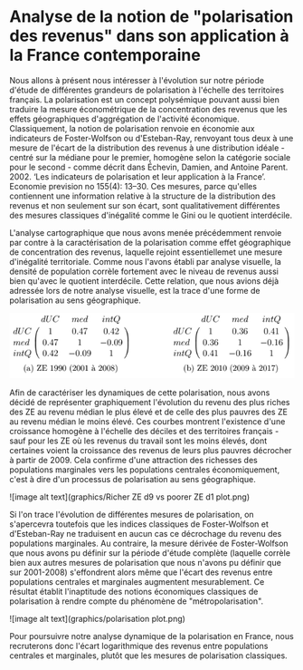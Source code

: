 # Analyse de la notion de "polarisation des revenus" dans son application à la France contemporaine


Nous allons à présent nous intéresser à l'évolution sur notre période d'étude de différentes grandeurs de polarisation à l'échelle des territoires français. La polarisation est un concept polysémique pouvant aussi bien traduire la mesure économétrique de la concentration des revenus que les effets géographiques d'aggrégation de l'activité économique. Classiquement, la notion de polarisation renvoie en économie aux indicateurs de Foster-Wolfson ou d'Esteban-Ray, renvoyant tous deux à une mesure de l'écart de la distribution des revenus à une distribution idéale - centré sur la médiane pour le premier, homogène selon la catégorie sociale pour le second - comme décrit dans Échevin, Damien, and Antoine Parent. 2002. ‘Les indicateurs de polarisation et leur application à la France’. Economie prevision no 155(4): 13–30. Ces mesures, parce qu'elles contiennent une information relative à la structure de la distribution des revenus et non seulement sur son écart, sont qualitativement différentes des mesures classiques d'inégalité comme le Gini ou le quotient interdécile.

L'analyse cartographique que nous avons menée précédemment renvoie par contre à la caractérisation de la polarisation comme effet géographique de concentration des revenus, laquelle rejoint essentiellemet une mesure d'inégalité territoriale. Comme nous l'avons établi par analyse visuelle, la densité de population corrèle fortement avec le niveau de revenus aussi bien qu'avec le quotient interdécile. Cette relation, que nous avions déjà adressée lors de notre analyse visuelle, est la trace d'une forme de polarisation au sens géographique.

![image alt text](graphics/corr-matrix.png)

Afin de caractériser les dynamiques de cette polarisation, nous avons décidé de représenter graphiquement l'évolution du revenu des plus riches des ZE au revenu médian le plus élevé et de celle des plus pauvres des ZE au revenu médian le moins élevé. Ces courbes montrent l'existence d'une croissance homogène à l'échelle des déciles et des territoires français - sauf pour les ZE où les revenus du travail sont les moins élevés, dont certaines voient la croissance des revenus de leurs plus pauvres décrocher à partir de 2009. Cela confirme d'une attraction des richesses des populations marginales vers les populations centrales économiquement, c'est à dire d'un processus de polarisation au sens géographique.

![image alt text](graphics/Richer ZE d9 vs poorer ZE d1 plot.png)

Si l'on trace l'évolution de différentes mesures de polarisation, on s'apercevra toutefois que les indices classiques de Foster-Wolfson et d'Esteban-Ray ne traduisent en aucun cas ce décrochage du revenu des populations marginales. Au contraire, la mesure dérivée de Foster-Wolfson que nous avons pu définir sur la période d'étude complète (laquelle corrèle bien aux autres mesures de polarisation que nous n'avons pu définir que sur 2001-2008) s'effondrent alors même que l'écart des revenus entre populations centrales et marginales augmentent mesurablement. Ce résultat établit l'inaptitude des notions économiques classiques de polarisation à rendre compte du phénomène de "métropolarisation".

![image alt text](graphics/polarisation plot.png)

Pour poursuivre notre analyse dynamique de la polarisation en France, nous recruterons donc l'écart logarithmique des revenus entre populations centrales et marginales, plutôt que les mesures de polarisation classiques.
